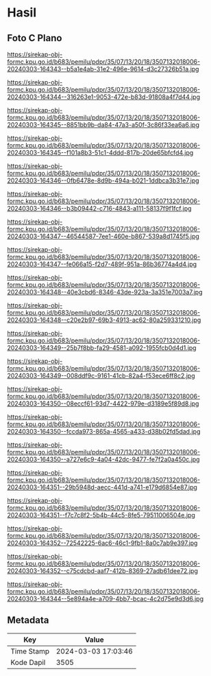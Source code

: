 # Hasil

## Foto C Plano

https://sirekap-obj-formc.kpu.go.id/b683/pemilu/pdpr/35/07/13/20/18/3507132018006-20240303-164343--b5a1e4ab-31e2-496e-9614-d3c27326b51a.jpg

https://sirekap-obj-formc.kpu.go.id/b683/pemilu/pdpr/35/07/13/20/18/3507132018006-20240303-164344--316263e1-9053-472e-b83d-91808a4f7d44.jpg

https://sirekap-obj-formc.kpu.go.id/b683/pemilu/pdpr/35/07/13/20/18/3507132018006-20240303-164345--8851bb9b-da84-47a3-a50f-3c86f33ea6a6.jpg

https://sirekap-obj-formc.kpu.go.id/b683/pemilu/pdpr/35/07/13/20/18/3507132018006-20240303-164345--f101a8b3-51c1-4ddd-817b-20de65bfcfd4.jpg

https://sirekap-obj-formc.kpu.go.id/b683/pemilu/pdpr/35/07/13/20/18/3507132018006-20240303-164346--0fb6478e-8d9b-494a-b021-1ddbca3b31e7.jpg

https://sirekap-obj-formc.kpu.go.id/b683/pemilu/pdpr/35/07/13/20/18/3507132018006-20240303-164346--b3b09442-c716-4843-a111-58137f9f1fcf.jpg

https://sirekap-obj-formc.kpu.go.id/b683/pemilu/pdpr/35/07/13/20/18/3507132018006-20240303-164347--46544587-7ee1-460e-b867-539a8d1745f5.jpg

https://sirekap-obj-formc.kpu.go.id/b683/pemilu/pdpr/35/07/13/20/18/3507132018006-20240303-164347--fe066a15-f2d7-489f-951a-86b36774a4d4.jpg

https://sirekap-obj-formc.kpu.go.id/b683/pemilu/pdpr/35/07/13/20/18/3507132018006-20240303-164348--40e3cbd6-8346-43de-923a-3a351e7003a7.jpg

https://sirekap-obj-formc.kpu.go.id/b683/pemilu/pdpr/35/07/13/20/18/3507132018006-20240303-164348--c20e2b97-69b3-4913-ac62-80a259331210.jpg

https://sirekap-obj-formc.kpu.go.id/b683/pemilu/pdpr/35/07/13/20/18/3507132018006-20240303-164349--25b7f8bb-fa29-4581-a092-1955fcb0d4d1.jpg

https://sirekap-obj-formc.kpu.go.id/b683/pemilu/pdpr/35/07/13/20/18/3507132018006-20240303-164349--008ddf9c-9161-41cb-82a4-f53ece6ff8c2.jpg

https://sirekap-obj-formc.kpu.go.id/b683/pemilu/pdpr/35/07/13/20/18/3507132018006-20240303-164350--08eccf61-93d7-4422-979e-d3189e5f89d8.jpg

https://sirekap-obj-formc.kpu.go.id/b683/pemilu/pdpr/35/07/13/20/18/3507132018006-20240303-164350--fccda973-865a-4565-a433-d38b02fd5dad.jpg

https://sirekap-obj-formc.kpu.go.id/b683/pemilu/pdpr/35/07/13/20/18/3507132018006-20240303-164350--a727e6c9-4a04-42dc-9477-fe7f2a0a450c.jpg

https://sirekap-obj-formc.kpu.go.id/b683/pemilu/pdpr/35/07/13/20/18/3507132018006-20240303-164351--29b5948d-aecc-441d-a741-e179d6854e87.jpg

https://sirekap-obj-formc.kpu.go.id/b683/pemilu/pdpr/35/07/13/20/18/3507132018006-20240303-164351--f7c7c8f2-5b4b-44c5-8fe5-79511006504e.jpg

https://sirekap-obj-formc.kpu.go.id/b683/pemilu/pdpr/35/07/13/20/18/3507132018006-20240303-164352--72542225-6ac6-46c1-9fb1-8a0c7ab9e397.jpg

https://sirekap-obj-formc.kpu.go.id/b683/pemilu/pdpr/35/07/13/20/18/3507132018006-20240303-164352--c75cdcbd-aaf7-412b-8369-27adb61dee72.jpg

https://sirekap-obj-formc.kpu.go.id/b683/pemilu/pdpr/35/07/13/20/18/3507132018006-20240303-164344--5e894a4e-a709-4bb7-bcac-4c2d75e9d3d6.jpg


## Metadata

| Key        | Value               |
| ---------- | ------------------- |
| Time Stamp | 2024-03-03 17:03:46 |
| Kode Dapil | 3505                |



